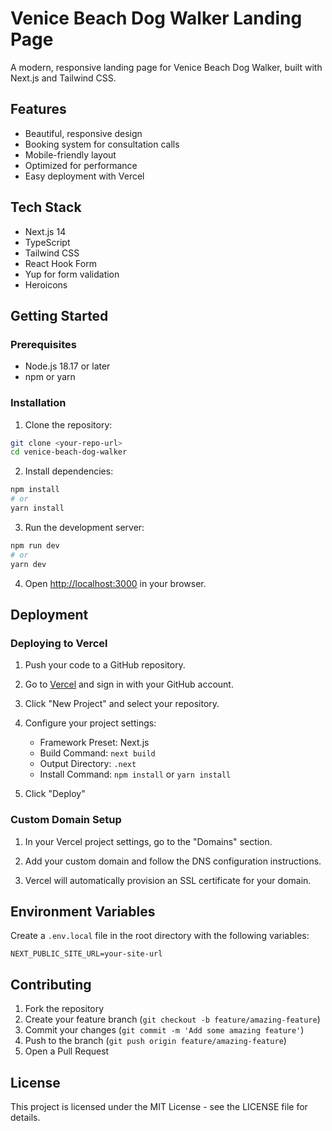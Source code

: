 # Venice Beach Dog Walker Landing Page

A modern, responsive landing page for Venice Beach Dog Walker, built with Next.js and Tailwind CSS.

## Features

- Beautiful, responsive design
- Booking system for consultation calls
- Mobile-friendly layout
- Optimized for performance
- Easy deployment with Vercel

## Tech Stack

- Next.js 14
- TypeScript
- Tailwind CSS
- React Hook Form
- Yup for form validation
- Heroicons

## Getting Started

### Prerequisites

- Node.js 18.17 or later
- npm or yarn

### Installation

1. Clone the repository:
```bash
git clone <your-repo-url>
cd venice-beach-dog-walker
```

2. Install dependencies:
```bash
npm install
# or
yarn install
```

3. Run the development server:
```bash
npm run dev
# or
yarn dev
```

4. Open [http://localhost:3000](http://localhost:3000) in your browser.

## Deployment

### Deploying to Vercel

1. Push your code to a GitHub repository.

2. Go to [Vercel](https://vercel.com) and sign in with your GitHub account.

3. Click "New Project" and select your repository.

4. Configure your project settings:
   - Framework Preset: Next.js
   - Build Command: `next build`
   - Output Directory: `.next`
   - Install Command: `npm install` or `yarn install`

5. Click "Deploy"

### Custom Domain Setup

1. In your Vercel project settings, go to the "Domains" section.

2. Add your custom domain and follow the DNS configuration instructions.

3. Vercel will automatically provision an SSL certificate for your domain.

## Environment Variables

Create a `.env.local` file in the root directory with the following variables:

```env
NEXT_PUBLIC_SITE_URL=your-site-url
```

## Contributing

1. Fork the repository
2. Create your feature branch (`git checkout -b feature/amazing-feature`)
3. Commit your changes (`git commit -m 'Add some amazing feature'`)
4. Push to the branch (`git push origin feature/amazing-feature`)
5. Open a Pull Request

## License

This project is licensed under the MIT License - see the LICENSE file for details.

